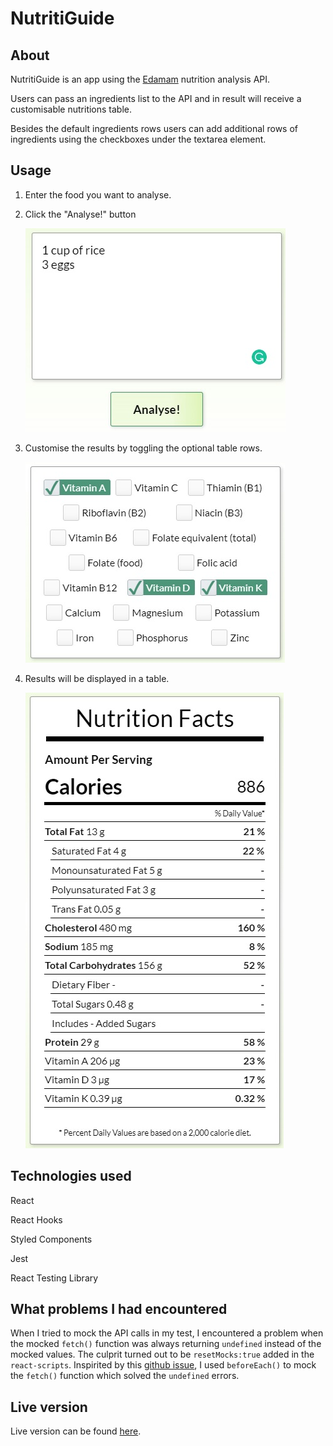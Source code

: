 # NutritiGuide

## About

NutritiGuide is an app using the [Edamam](https://developer.edamam.com/) nutrition analysis API.

Users can pass an ingredients list to the API and in result will receive a customisable nutritions table.

Besides the default ingredients rows users can add additional rows of ingredients using the checkboxes under the textarea element.

## Usage

1. Enter the food you want to analyse.

2. Click the "Analyse!" button

   ![Ingredients Input](https://github.com/TZ-fn/NutritiGuide/blob/main/src/assets/images/readme/input.jpg)

3. Customise the results by toggling the optional table rows.

   ![Options Checkboxes](https://github.com/TZ-fn/NutritiGuide/blob/main/src/assets/images/readme/options.jpg)

4. Results will be displayed in a table.

   ![Results Table](https://github.com/TZ-fn/NutritiGuide/blob/main/src/assets/images/readme/results.jpg)

## Technologies used

React

React Hooks

Styled Components

Jest

React Testing Library

## What problems I had encountered

When I tried to mock the API calls in my test, I encountered a problem when the mocked `fetch()` function was always returning `undefined` instead of the mocked values. The culprit turned out to be `resetMocks:true` added in the `react-scripts`. Inspirited by this [github issue](https://github.com/facebook/jest/issues/9131),
I used `beforeEach()` to mock the `fetch()` function which solved the `undefined` errors.

## Live version

Live version can be found [here]().
